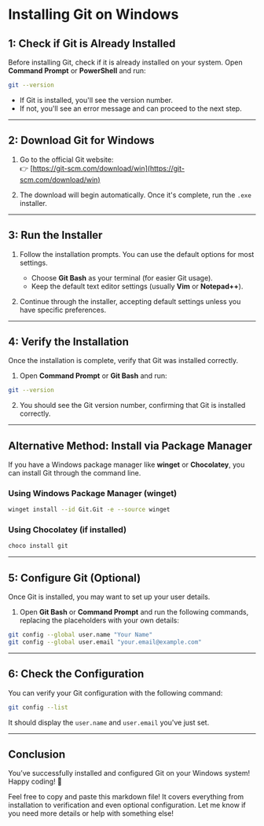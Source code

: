 # Installing Git on Windows

## 1: Check if Git is Already Installed

Before installing Git, check if it is already installed on your system. Open **Command Prompt** or **PowerShell** and run:

```sh
git --version
```

- If Git is installed, you'll see the version number.
- If not, you'll see an error message and can proceed to the next step.

---

## 2: Download Git for Windows

1. Go to the official Git website:  
   👉 [https://git-scm.com/download/win](https://git-scm.com/download/win)

2. The download will begin automatically. Once it's complete, run the `.exe` installer.

---

## 3: Run the Installer

1. Follow the installation prompts. You can use the default options for most settings.
   - Choose **Git Bash** as your terminal (for easier Git usage).
   - Keep the default text editor settings (usually **Vim** or **Notepad++**).

2. Continue through the installer, accepting default settings unless you have specific preferences.

---

## 4: Verify the Installation

Once the installation is complete, verify that Git was installed correctly.

1. Open **Command Prompt** or **Git Bash** and run:

```sh
git --version
```

2. You should see the Git version number, confirming that Git is installed correctly.

---

## Alternative Method: Install via Package Manager

If you have a Windows package manager like **winget** or **Chocolatey**, you can install Git through the command line.

### Using Windows Package Manager (winget)

```sh
winget install --id Git.Git -e --source winget
```

### Using Chocolatey (if installed)

```sh
choco install git
```

---

## 5: Configure Git (Optional)

Once Git is installed, you may want to set up your user details.

1. Open **Git Bash** or **Command Prompt** and run the following commands, replacing the placeholders with your own details:

```sh
git config --global user.name "Your Name"
git config --global user.email "your.email@example.com"
```

---

## 6: Check the Configuration

You can verify your Git configuration with the following command:

```sh
git config --list
```

It should display the `user.name` and `user.email` you've just set.

---

## Conclusion

You’ve successfully installed and configured Git on your Windows system! Happy coding! 🚀


Feel free to copy and paste this markdown file! It covers everything from installation to verification and even optional configuration. Let me know if you need more details or help with something else!
